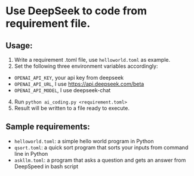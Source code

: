 # Use DeepSeek to code from requirement file.

## Usage:
1. Write a requirement .toml file, use `helloworld.toml` as example.
2. Set the following three environment variables accordingly:
  * `OPENAI_API_KEY`, your api key from deepseek
  * `OPENAI_API_URL`, I use https://api.deepseek.com/beta
  * `OPENAI_API_MODEL`, I use deepseek-chat
4. Run ```python ai_coding.py <requirement.toml>```
5. Result will be written to a file ready to execute.

## Sample requirements:
* `helloworld.toml`: a simple hello world program in Python
* `qsort.toml`: a quick sort program that sorts your inputs from command line in Python
* `askllm.toml`: a program that asks a question and gets an answer from DeepSpeed in bash script
